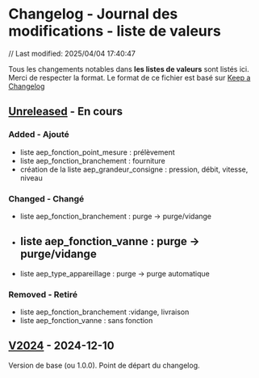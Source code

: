 # Changelog - Journal des modifications - liste de valeurs
// Last modified: 2025/04/04 17:40:47

Tous les changements notables dans **les listes de valeurs** sont listés ici. Merci de respecter la format.
Le format de ce fichier est basé sur [Keep a Changelog](https://keepachangelog.com/fr/1.1.0/)


## [Unreleased] - En cours

### Added - Ajouté
- liste aep_fonction_point_mesure : prélèvement
- liste aep_fonction_branchement : fourniture
- création de la liste aep_grandeur_consigne : pression, débit, vitesse, niveau

### Changed - Changé
- liste aep_fonction_branchement : purge -> purge/vidange
- liste aep_fonction_vanne : purge -> purge/vidange
  - 
- liste aep_type_appareillage : purge -> purge automatique

### Removed - Retiré
- liste aep_fonction_branchement :vidange, livraison
- liste aep_fonction_vanne : sans fonction

## [V2024] - 2024-12-10
Version de base (ou 1.0.0). Point de départ du changelog.

[unreleased]: https://github.com/cnigfr/StaR-Eau/compare/v2024...HEAD
[V2024]: https://github.com/cnigfr/StaR-Eau/compare/V2024...AC_juin_2024
